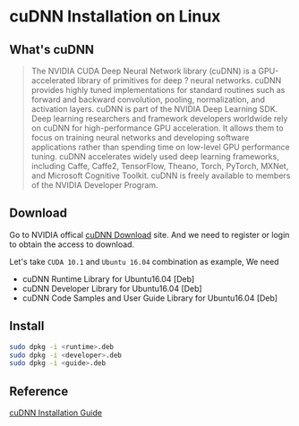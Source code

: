 # cuDNN Installation on Linux

## What's cuDNN

> The NVIDIA CUDA Deep Neural Network library (cuDNN) is a GPU-accelerated library of primitives for deep ? neural networks. cuDNN provides highly tuned implementations for standard routines such as forward and backward convolution, pooling, normalization, and activation layers. cuDNN is part of the NVIDIA Deep Learning SDK.
> Deep learning researchers and framework developers worldwide rely on cuDNN for high-performance GPU acceleration. It allows them to focus on training neural networks and developing software applications rather than spending time on low-level GPU performance tuning. cuDNN accelerates widely used deep learning frameworks, including Caffe, Caffe2, TensorFlow, Theano, Torch, PyTorch, MXNet, and Microsoft Cognitive Toolkit. cuDNN is freely available to members of the NVIDIA Developer Program.

## Download

Go to NVIDIA offical [cuDNN Download](https://developer.nvidia.com/rdp/cudnn-download) site. And we need to register or login to obtain the access to download.

Let's take `CUDA 10.1` and `Ubuntu 16.04` combination as example, We need

- cuDNN Runtime Library for Ubuntu16.04 [Deb]
- cuDNN Developer Library for Ubuntu16.04 [Deb]
- cuDNN Code Samples and User Guide Library for Ubuntu16.04 [Deb]

## Install

```sh
sudo dpkg -i <runtime>.deb
sudo dpkg -i <developer>.deb
sudo dpkg -i <guide>.deb
```

## Reference

[cuDNN Installation Guide](https://docs.nvidia.com/deeplearning/sdk/cudnn-install/index.html)
